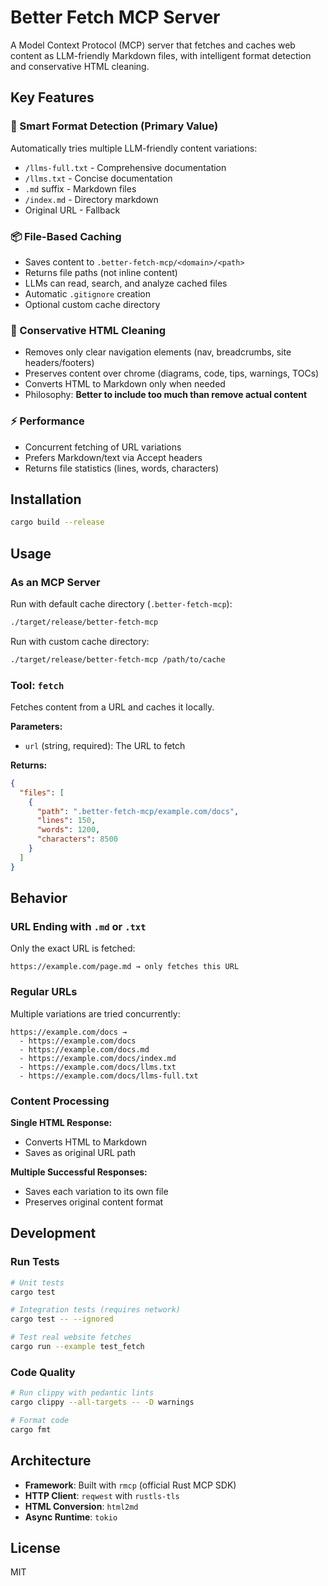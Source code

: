 # Better Fetch MCP Server

A Model Context Protocol (MCP) server that fetches and caches web content as LLM-friendly Markdown files, with intelligent format detection and conservative HTML cleaning.

## Key Features

### 🎯 Smart Format Detection (Primary Value)
Automatically tries multiple LLM-friendly content variations:
- `/llms-full.txt` - Comprehensive documentation
- `/llms.txt` - Concise documentation
- `.md` suffix - Markdown files
- `/index.md` - Directory markdown
- Original URL - Fallback

### 📦 File-Based Caching
- Saves content to `.better-fetch-mcp/<domain>/<path>`
- Returns file paths (not inline content)
- LLMs can read, search, and analyze cached files
- Automatic `.gitignore` creation
- Optional custom cache directory

### 🧹 Conservative HTML Cleaning
- Removes only clear navigation elements (nav, breadcrumbs, site headers/footers)
- Preserves content over chrome (diagrams, code, tips, warnings, TOCs)
- Converts HTML to Markdown only when needed
- Philosophy: **Better to include too much than remove actual content**

### ⚡ Performance
- Concurrent fetching of URL variations
- Prefers Markdown/text via Accept headers
- Returns file statistics (lines, words, characters)

## Installation

```bash
cargo build --release
```

## Usage

### As an MCP Server

Run with default cache directory (`.better-fetch-mcp`):
```bash
./target/release/better-fetch-mcp
```

Run with custom cache directory:
```bash
./target/release/better-fetch-mcp /path/to/cache
```

### Tool: `fetch`

Fetches content from a URL and caches it locally.

**Parameters:**
- `url` (string, required): The URL to fetch

**Returns:**
```json
{
  "files": [
    {
      "path": ".better-fetch-mcp/example.com/docs",
      "lines": 150,
      "words": 1200,
      "characters": 8500
    }
  ]
}
```

## Behavior

### URL Ending with `.md` or `.txt`
Only the exact URL is fetched:
```
https://example.com/page.md → only fetches this URL
```

### Regular URLs
Multiple variations are tried concurrently:
```
https://example.com/docs →
  - https://example.com/docs
  - https://example.com/docs.md
  - https://example.com/docs/index.md
  - https://example.com/docs/llms.txt
  - https://example.com/docs/llms-full.txt
```

### Content Processing

**Single HTML Response:**
- Converts HTML to Markdown
- Saves as original URL path

**Multiple Successful Responses:**
- Saves each variation to its own file
- Preserves original content format

## Development

### Run Tests
```bash
# Unit tests
cargo test

# Integration tests (requires network)
cargo test -- --ignored

# Test real website fetches
cargo run --example test_fetch
```

### Code Quality
```bash
# Run clippy with pedantic lints
cargo clippy --all-targets -- -D warnings

# Format code
cargo fmt
```

## Architecture

- **Framework**: Built with `rmcp` (official Rust MCP SDK)
- **HTTP Client**: `reqwest` with `rustls-tls`
- **HTML Conversion**: `html2md`
- **Async Runtime**: `tokio`

## License

MIT
